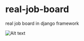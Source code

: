 # real-job-board
real job board in django framework

![Alt text](https://cdn.dribbble.com/users/272011/screenshots/2289607/dribbble_13oct.png)
